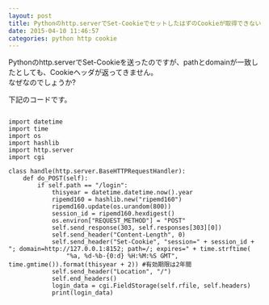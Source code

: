```yaml
---
layout: post
title: Pythonのhttp.serverでSet-CookieでセットしたはずのCookieが取得できない
date: 2015-04-10 11:46:57
categories: python http cookie
---
```

<p>Pythonのhttp.serverでSet-Cookieを送ったのですが、pathとdomainが一致したとしても、Cookieヘッダが返ってきません。<br>
なぜなのでしょうか?</p>

<p>下記のコードです。</p>

<pre>
<code>
import datetime
import time
import os
import hashlib
import http.server
import cgi

class handle(http.server.BaseHTTPRequestHandler):
    def do_POST(self):
        if self.path == "/login":
            thisyear = datetime.datetime.now().year
            ripemd160 = hashlib.new("ripemd160")
            ripemd160.update(os.urandom(800))
            session_id = ripemd160.hexdigest()
            os.environ["REQUEST_METHOD"] = "POST"
            self.send_response(303, self.responses[303][0])
            self.send_header("Content-Length", 0)
            self.send_header("Set-Cookie", "session=" + session_id + "; domain=http://127.0.0.1:8152; path=/; expires=" + time.strftime(
                "%a, %d-%b-{0:d} %H:%M:%S GMT", time.gmtime()).format(thisyear + 2)) #有効期限は2年間
            self.send_header("Location", "/")
            self.end_headers()
            login_data = cgi.FieldStorage(self.rfile, self.headers)
            print(login_data)

</code>
</pre>
